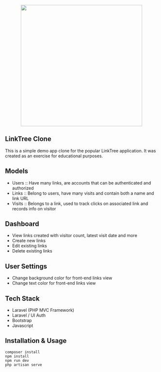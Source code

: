 <p align="center"><a href="https://laravel.com" target="_blank"><img src="https://raw.githubusercontent.com/laravel/art/master/logo-lockup/5%20SVG/2%20CMYK/1%20Full%20Color/laravel-logolockup-cmyk-red.svg" width="400"></a></p>

## LinkTree Clone

This is a simple demo app clone for the popular LinkTree application. It was created as an exercise for educational purposes.

## Models

- Users :: Have many links, are accounts that can be authenticated and authorized
- Links :: Belong to users, have many visits and contain both a name and link URL
- Visits :: Belongs to a link, used to track clicks on associated link and records info on visitor

## Dashboard

- View links created with visitor count, latest visit date and more
- Create new links
- Edit existing links
- Delete existing links

## User Settings

- Change background color for front-end links view
- Change text color for front-end links view

## Tech Stack

- Laravel (PHP MVC Framework)
- Laravel / UI Auth
- Bootstrap
- Javascript

## Installation & Usage

```
composer install
npm install
npm run dev
php artisan serve
```
